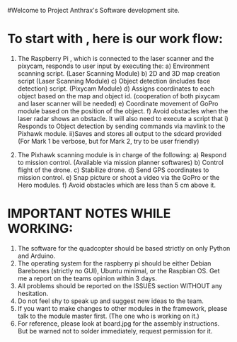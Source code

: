 #Welcome to Project Anthrax's Software development site.

To start with , here is our work flow:
======================================
1) The Raspberry Pi , which is connected to the laser scanner and the pixycam, responds to user input by executing the:
  a) Environment scanning script. (Laser Scanning Module)
  b) 2D and 3D map creation script (Laser Scanning Module)
  c) Object detection (includes face detection) script. (Pixycam Module)
  d) Assigns coordinates to each object based on the map and object id. (cooperation of both pixycam and laser scanner
     will be needed)
  e) Coordinate movement of GoPro module based on the position of the object.
  f) Avoid obstacles when the laser radar shows an obstacle.
   It will also need to execute a script that
   i) Responds to Object detection by sending commands via mavlink to the Pixhawk module.
  ii)Saves and stores all output to the sdcard provided (For Mark 1 be verbose, but for Mark 2, try to be user friendly)

2) The Pixhawk scanning module is in charge of the following:
  a) Respond to mission control. (Available via mission planner softwares)
  b) Control flight of the drone.
  c) Stabilize drone.
  d) Send GPS coordinates to mission control.
  e) Snap picture or shoot a video via the GoPro or the Hero modules.
  f) Avoid obstacles which are less than 5 cm above it.


IMPORTANT NOTES WHILE WORKING:
===============================
 
1) The software for the quadcopter should be based strictly on only Python and Arduino.
2) The operating system for the raspberry pi should be either Debian Barebones (strictly no GUI), Ubuntu minimal, or the
   Raspbian OS. Get me a report on the teams opinion within 3 days.
3) All problems should be reported on the ISSUES section WITHOUT any hesitation.
4) Do not feel shy to speak up and suggest new ideas to the team.
5) If you want to make changes to other modules in the framework, please talk to the module master first.
   (The one who is working on it.)
6) For reference, please look at board.jpg for the assembly instructions. But be warned not to solder immediately,
   request permission for it.
